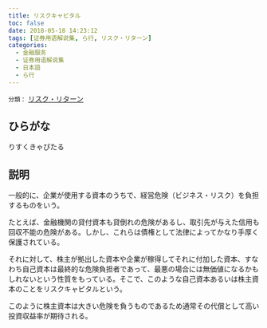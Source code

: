 ```yaml
---
title: リスクキャピタル
toc: false
date: 2018-05-18 14:23:12
tags: [证券用语解说集, ら行, リスク・リターン]
categories:
  - 金融服务
  - 证券用语解说集
  - 日本語
  - ら行
---
```


`分類：` [リスク・リターン](/tags/リスク・リターン/)

## ひらがな

りすくきゃぴたる

## 説明

一般的に、企業が使用する資本のうちで、経営危険（ビジネス・リスク）を負担するものをいう。

たとえば、金融機関の貸付資本も貸倒れの危険があるし、取引先が与えた信用も回収不能の危険がある。しかし、これらは債権として法律によってかなり手厚く保護されている。

それに対して、株主が拠出した資本や企業が稼得してそれに付加した資本、すなわち自己資本は最終的な危険負担者であって、最悪の場合には無価値になるかもしれないという性質をもっている。そこで、このような自己資本あるいは株主資本のことをリスクキャピタルという。

このように株主資本は大きい危険を負うものであるため通常その代償として高い投資収益率が期待される。
